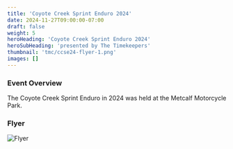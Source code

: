 ```yaml
---
title: 'Coyote Creek Sprint Enduro 2024'
date: 2024-11-27T09:00:00-07:00
draft: false
weight: 5
heroHeading: 'Coyote Creek Sprint Enduro 2024'
heroSubHeading: 'presented by The Timekeepers'
thumbnail: 'tmc/ccse24-flyer-1.png'
images: []
---
```

### Event Overview

The Coyote Creek Sprint Enduro in 2024 was held at the Metcalf Motorcycle Park.

### Flyer 
![Flyer](/tmc/ccse24-flyer-1.png)
